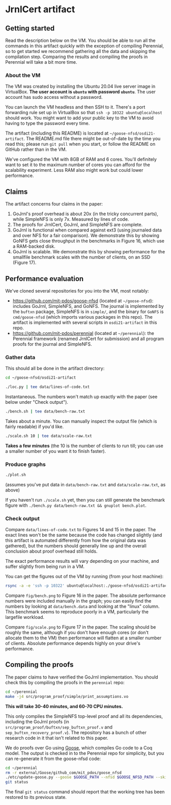 # JrnlCert artifact

## Getting started

Read the description below on the VM. You should be able to run all the commands
in this artifact quickly with the exception of compiling Perennial, so to get
started we recommend gathering all the data and skipping the compilation step.
Comparing the results and compiling the proofs in Perennial will take a bit more
time.

### About the VM

The VM was created by installing the Ubuntu 20.04 live server image in
VirtualBox. **The user account is `ubuntu` with password `ubuntu`**. The user
account has sudo access without a password.

You can launch the VM headless and then SSH to it. There's a port forwarding
rule set up in VirtualBox so that `ssh -p 10322 ubuntu@localhost` should work.
You might want to add your public key to the VM to avoid having to type the
password every time.

The artifact (including this README) is located at
`~/goose-nfsd/osdi21-artifact`. The README.md file there might be out-of-date by
the time you read this; please run `git pull` when you start, or follow the
README on GitHub rather than in the VM.

We've configured the VM with 8GB of RAM and 6 cores. You'll definitely want to
set it to the maximum number of cores you can afford for the scalability
experiment. Less RAM also might work but could lower performance.

## Claims

The artifact concerns four claims in the paper:

1. GoJrnl's proof overhead is about 20x (in the tricky concurrent parts), while
   SimpleNFS is only 7x. Measured by lines of code.
2. The proofs for JrnlCert, GoJrnl, and SimpleNFS are complete.
3. GoJrnl is functional when compared against ext3 (using journaled data and
   over NFS for a fair comparison). We demonstrate this by showing GoNFS gets
   close throughput in the benchmarks in Figure 16, which use a RAM-backed disk.
4. GoJrnl is scalable. We demonstrate this by showing performance for the
   smallfile benchmark scales with the number of clients, on an SSD (Figure 17).

## Performance evaluation

We've cloned several repositories for you into the VM, most notably:

- https://github.com/mit-pdos/goose-nfsd (located at `~/goose-nfsd`): includes
  GoJrnl, SimpleNFS, and GoNFS. The journal is implemented by the `buftxn`
  package, SimpleNFS is in `simple/`, and the binary for `GoNFS` is
  `cmd/goose-nfsd` (which imports various packages in this repo). The artifact
  is implemented with several scripts in `osdi21-artifact` in this repo.
- https://github.com/mit-pdos/perennial (located at `~/perennial`): the Perennial framework (renamed
  JrnlCert for submission) and all program proofs for the journal and SimpleNFS.

### Gather data

This should all be done in the artifact directory:

```sh
cd ~/goose-nfsd/osdi21-artifact
```

```sh
./loc.py | tee data/lines-of-code.txt
```

Instantaneous. The numbers won't match up exactly with the paper (see below
under "Check output").

```sh
./bench.sh | tee data/bench-raw.txt
```

Takes about a minute. You can manually inspect the output file (which is fairly
readable) if you'd like.

```sh
./scale.sh 10 | tee data/scale-raw.txt
```

**Takes a few minutes** (the 10 is the number of clients to run till; you can use a
smaller number of you want it to finish faster).

### Produce graphs

```sh
./plot.sh
```

(assumes you've put data in `data/bench-raw.txt` and `data/scale-raw.txt`, as
above)

If you haven't run `./scale.sh` yet, then you can still generate the benchmark
figure with `./bench.py data/bench-raw.txt && gnuplot bench.plot`.

### Check output

Compare `data/lines-of-code.txt` to Figures 14 and 15 in the paper. The exact
lines won't be the same because the code has changed slightly (and this artifact
is automated differently from how the original data was gathered), but the
numbers should generally line up and the overall conclusion about proof overhead
still holds.

The exact performance results will vary depending on your machine, and suffer
slightly from being run in a VM.

You can get the figures out of the VM by running (from your host machine):

```sh
rsync -a -e 'ssh -p 10322' ubuntu@localhost:./goose-nfsd/osdi21-artifact/fig ./
```

Compare `fig/bench.png` to Figure 16 in the paper. The absolute performance
numbers were included manually in the graph; you can easily find the numbers by
looking at `data/bench.data` and looking at the "linux" column. This benchmark
seems to reproduce poorly in a VM, particularly the largefile workload.

Compare `fig/scale.png` to Figure 17 in the paper. The scaling should be roughly
the same, although if you don't have enough cores (or don't allocate them to the
VM) then performance will flatten at a smaller number of clients. Absolute
performance depends highly on your drive's performance.

## Compiling the proofs

The paper claims to have verified the GoJrnl implementation. You should check
this by compiling the proofs in the `perennial` repo:

```sh
cd ~/perennial
make -j4 src/program_proof/simple/print_assumptions.vo
```

**This will take 30-40 minutes, and 60-70 CPU minutes.**

This only compiles the SimpleNFS top-level proof and all its dependencies,
including the GoJrnl proofs (in `src/program_proof/buftxn/sep_buftxn_proof.v`
and `sep_buftxn_recovery_proof.v`). The repository has a bunch of other research
code in it that isn't related to this paper.

We do proofs over Go using [Goose](https://github.com/tchajed/goose), which
compiles Go code to a Coq model. The output is checked in to the Perennial repo
for simplicity, but you can re-generate it from the goose-nfsd code:

```sh
cd ~/perennial
rm -r external/Goose/github_com/mit_pdos/goose_nfsd
./etc/update-goose.py --goose $GOOSE_PATH --nfsd $GOOSE_NFSD_PATH --skip-goose-examples --verbose
git status
```

The final `git status` command should report that the working tree has been
restored to its previous state.
